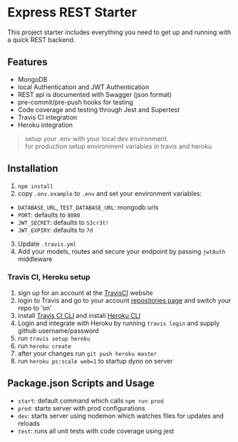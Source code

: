 # Express REST Starter

This project starter includes everything you need to get up and running
with a quick REST backend.

## Features

- MongoDB
- local Authentication and JWT Authentication
- REST api is documented with Swagger (json format)
- pre-commit/pre-push hooks for testing
- Code coverage and testing through Jest and Supertest
- Travis CI integration
- Heroku integration

> setup your .env with your local dev environment.  
> for production setup environment variables in travis and heroku

## Installation

1. `npm install`
2. copy `.env.example` to `.env` and set your environment variables:

- `DATABASE_URL`, `TEST_DATABASE_URL`: mongodb urls
- `PORT`: defaults to `8080`
- `JWT_SECRET`: defaults to `S3cr3t!`
- `JWT_EXPIRY`: defaults to `7d`

3. Update `.travis.yml`
4. Add your models, routes and secure your endpoint
   by passing `jwtAuth` middleware

### Travis CI, Heroku setup

1. sign up for an account at the [TravisCI](https://travis-ci.org/) website
2. login to Travis and go to your account [repositories page](https://travis-ci.org/account/repositories)
   and switch your repo to 'on'
3. install [Travis CI CLI](https://github.com/travis-ci/travis.rb)
   and install [Heroku CLI](https://heroku.com)
4. Login and integrate with Heroku by running `travis login` and supply github username/password
5. run `travis setup heroku`
6. run `heroku create`
7. after your changes run `git push heroku master`
8. run `heroku ps:scale web=1` to startup dyno on server

## Package.json Scripts and Usage

- `start`: default command which calls `npm run prod`
- `prod`: starts server with prod configurations
- `dev`: starts server using nodemon which watches files for updates and reloads
- `test`: runs all unit tests with code coverage using jest
